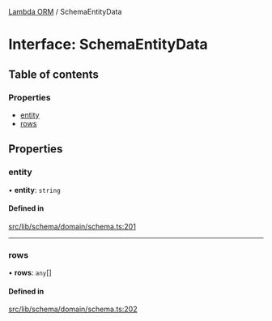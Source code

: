 [Lambda ORM](../README.md) / SchemaEntityData

# Interface: SchemaEntityData

## Table of contents

### Properties

- [entity](SchemaEntityData.md#entity)
- [rows](SchemaEntityData.md#rows)

## Properties

### entity

• **entity**: `string`

#### Defined in

[src/lib/schema/domain/schema.ts:201](https://github.com/lambda-orm/lambdaorm-base/blob/e8b9826/src/lib/schema/domain/schema.ts#L201)

___

### rows

• **rows**: `any`[]

#### Defined in

[src/lib/schema/domain/schema.ts:202](https://github.com/lambda-orm/lambdaorm-base/blob/e8b9826/src/lib/schema/domain/schema.ts#L202)

